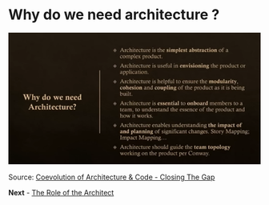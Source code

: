 # Why do we need architecture ?


![Why do we need architecture](https://github.com/madetech/architecture-handbook/blob/main/images/why_do_we_need_architecture.png)

Source: [Coevolution of Architecture & Code - Closing The Gap](https://www.youtube.com/watch?v=slGZMTFPElo)

**Next** - [The Role of the Architect](/learning_paths/the_role_of_an_architect.md)
